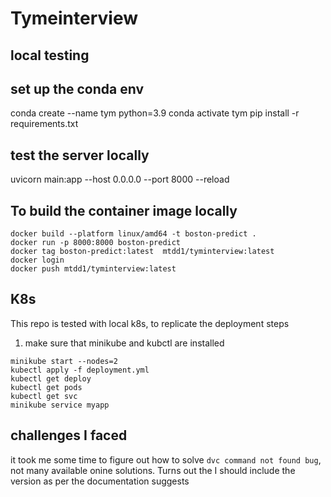 # Tymeinterview

## local testing 
## set up the conda env
conda create --name tym python=3.9
conda activate tym
pip install -r requirements.txt

## test the server locally 
uvicorn main:app --host 0.0.0.0 --port 8000 --reload


## To build  the container image locally
```
docker build --platform linux/amd64 -t boston-predict .
docker run -p 8000:8000 boston-predict
docker tag boston-predict:latest  mtdd1/tyminterview:latest
docker login
docker push mtdd1/tyminterview:latest 
```


## K8s
This repo is tested with local k8s, to replicate the deployment steps
1.  make sure that minikube and kubctl are installed
```
minikube start --nodes=2
kubectl apply -f deployment.yml
kubectl get deploy
kubectl get pods
kubectl get svc
minikube service myapp
```


## challenges I faced
it took me some time to figure out how to solve `dvc command not found bug`, not many available onine solutions. 
Turns out the I should include the version as per the documentation suggests
